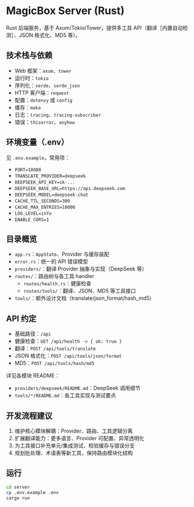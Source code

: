 # MagicBox Server (Rust)

Rust 后端服务，基于 Axum/Tokio/Tower，提供多工具 API（翻译［内置自动检测］、JSON 格式化、MD5 等）。

## 技术栈与依赖

- Web 框架：`axum`、`tower`
- 运行时：`tokio`
- 序列化：`serde`、`serde_json`
- HTTP 客户端：`reqwest`
- 配置：`dotenvy` 或 `config`
- 缓存：`moka`
- 日志：`tracing`、`tracing-subscriber`
- 错误：`thiserror`、`anyhow`
  

## 环境变量（.env）

见 `.env.example`，常用项：

- `PORT=18080`
- `TRANSLATE_PROVIDER=deepseek`
- `DEEPSEEK_API_KEY=sk-...`
- `DEEPSEEK_BASE_URL=https://api.deepseek.com`
- `DEEPSEEK_MODEL=deepseek-chat`
- `CACHE_TTL_SECONDS=300`
- `CACHE_MAX_ENTRIES=10000`
- `LOG_LEVEL=info`
- `ENABLE_CORS=1`

## 目录概览

- `app.rs`：`AppState`、Provider 与缓存装配
- `error.rs`：统一的 API 错误模型
- `providers/`：翻译 Provider 抽象与实现（DeepSeek 等）
- `routes/`：路由树与各工具 handler
  - `routes/health.rs`：健康检查
  - `routes/tools/`：翻译、JSON、MD5 等工具接口
- `tools/`：额外设计文档（translate/json_format/hash_md5）

## API 约定

- 基础路径：`/api`
- 健康检查：`GET /api/health -> { ok: true }`
- 翻译：`POST /api/tools/translate`
- JSON 格式化：`POST /api/tools/json/format`
- MD5：`POST /api/tools/hash/md5`

详见各模块 README：

- `providers/deepseek/README.md`：DeepSeek 调用细节
- `tools/*/README.md`：各工具实现与测试要点

## 开发流程建议

1. 维护核心模块解耦：Provider、路由、工具逻辑分离
2. 扩展翻译能力：更多语言、Provider 可配置、异常透明化
3. 为工具接口补充单元/集成测试，校验缓存与错误分支
4. 规划批处理、术语表等新工具，保持路由模块化结构

## 运行

```bash
cd server
cp .env.example .env
cargo run
```
